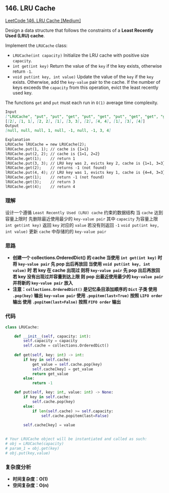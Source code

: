 ## **146. LRU Cache**

[LeetCode 146. LRU Cache [Medium]](https://leetcode.com/problems/lru-cache/description/)

Design a data structure that follows the constraints of a **Least Recently Used (LRU) cache**.

Implement the `LRUCache` class:

* `LRUCache(int capacity)` Initialize the LRU cache with positive size `capacity`.
* `int get(int key)` Return the value of the `key` if the key exists, otherwise return `-1`.
* `void put(int key, int value)` Update the value of the `key` if the `key` exists. Otherwise, add the `key-value` pair to the cache. If the number of keys exceeds the `capacity` from this operation, evict the least recently used key.

The functions `get` and `put` must each run in `O(1)` average time complexity.

```markdown
Input
["LRUCache", "put", "put", "get", "put", "get", "put", "get", "get", "get"]
[[2], [1, 1], [2, 2], [1], [3, 3], [2], [4, 4], [1], [3], [4]]
Output
[null, null, null, 1, null, -1, null, -1, 3, 4]

Explanation
LRUCache lRUCache = new LRUCache(2);
lRUCache.put(1, 1); // cache is {1=1}
lRUCache.put(2, 2); // cache is {1=1, 2=2}
lRUCache.get(1);    // return 1
lRUCache.put(3, 3); // LRU key was 2, evicts key 2, cache is {1=1, 3=3}
lRUCache.get(2);    // returns -1 (not found)
lRUCache.put(4, 4); // LRU key was 1, evicts key 1, cache is {4=4, 3=3}
lRUCache.get(1);    // return -1 (not found)
lRUCache.get(3);    // return 3
lRUCache.get(4);    // return 4
```

### **理解**
设计一个遵循 `Least Recently Used (LRU) cache` 约束的数据结构 当 `cache` 达到容量上限时 先删除最近使用最少的 `key-value pair` 其中 `capacity` 为容量上限 `int get(int key)` 返回 `key` 对应的 `value` 若没有则返回 `-1` `void put(int key, int value)` 更新 `cache` 中存储的的 `key-value pair`

### **思路**
* **创建一个 collections.OrderedDict() 的 cache 当使用 `int get(int key)` 时 将 `key-value pair` 先 pop 出后再放回 当使用 `void put(int key, int value)`  时 若 key 在 cache 出现过 则将 `key-value pair` 先 pop 出后再放回 若 key 没有出现过并容量到达上限 则 pop 出最近使用最少的 `key-value pair` 并将新的 `key-value pair` 放入**
* **注意：`collections.OrderedDict()` 是记忆条目添加顺序的 `Dict` 子类 使用 `.pop(key)` 输出 `key-value pair` 使用 `.popitem(last=True)` 按照 `LIFO order` 输出 使用 `.popitem(last=False)` 按照 `FIFO order` 输出**

### **代码**

``` python
class LRUCache:

    def __init__(self, capacity: int):
        self.capacity = capacity
        self.cache = collections.OrderedDict()
        
    def get(self, key: int) -> int:
        if key in self.cache:
            get_value = self.cache.pop(key)
            self.cache[key] = get_value
            return get_value
        else:
            return -1

    def put(self, key: int, value: int) -> None:
        if key in self.cache:
            self.cache.pop(key)
        else:
            if len(self.cache) >= self.capacity:
                self.cache.popitem(last=False)
                
        self.cache[key] = value

        
# Your LRUCache object will be instantiated and called as such:
# obj = LRUCache(capacity)
# param_1 = obj.get(key)
# obj.put(key,value)
```
### **复杂度分析**
* **时间复杂度：O(1)**
* **空间复杂度：O(n)**
